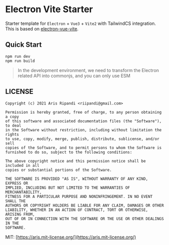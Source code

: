 # Electron Vite Starter

Starter template for `Electron` + `Vue3` + `Vite2` with TailwindCS integration.
This is based on [electron-vue-vite](https://github.com/caoxiemeihao/electron-vue-vite).

## Quick Start

```
npm run dev
npm run build
```

> In the development environment, we need to transform the 
> Electron related API into commonjs, and you can only use ESM

## LICENSE

```
Copyright (c) 2021 Aris Ripandi <riipandi@gmail.com>

Permission is hereby granted, free of charge, to any person obtaining a copy
of this software and associated documentation files (the "Software"), to deal
in the Software without restriction, including without limitation the rights
to use, copy, modify, merge, publish, distribute, sublicense, and/or sell
copies of the Software, and to permit persons to whom the Software is
furnished to do so, subject to the following conditions:

The above copyright notice and this permission notice shall be included in all
copies or substantial portions of the Software.

THE SOFTWARE IS PROVIDED "AS IS", WITHOUT WARRANTY OF ANY KIND, EXPRESS OR
IMPLIED, INCLUDING BUT NOT LIMITED TO THE WARRANTIES OF MERCHANTABILITY,
FITNESS FOR A PARTICULAR PURPOSE AND NONINFRINGEMENT. IN NO EVENT SHALL THE
AUTHORS OR COPYRIGHT HOLDERS BE LIABLE FOR ANY CLAIM, DAMAGES OR OTHER
LIABILITY, WHETHER IN AN ACTION OF CONTRACT, TORT OR OTHERWISE, ARISING FROM,
OUT OF OR IN CONNECTION WITH THE SOFTWARE OR THE USE OR OTHER DEALINGS IN THE
SOFTWARE.
```

MIT: [https://aris.mit-license.org/](https://aris.mit-license.org/)
